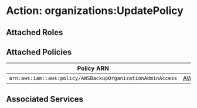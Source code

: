 # Action: organizations:UpdatePolicy

## Attached Roles

## Attached Policies

| Policy ARN | Policy Name |
|------------|-------------|
| `arn:aws:iam::aws:policy/AWSBackupOrganizationAdminAccess` | [AWSBackupOrganizationAdminAccess](../policies.md#awsbackuporganizationadminaccess) |

## Associated Services

